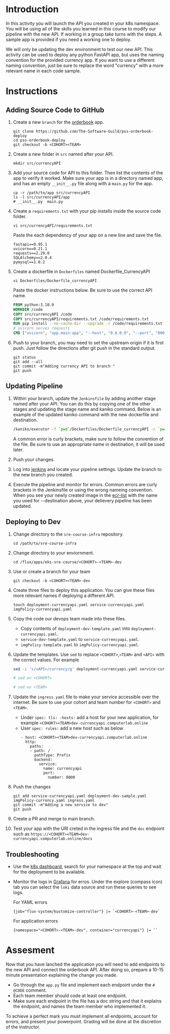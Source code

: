 # Introduction
In this activity you will launch the API you created in your k8s namespace. You will be using all of the skills you learned in this course to modify our pipeline with the new API. If working in a group take turns with the steps. A sample app is provided if you need a working one to deploy.

We will only be updating the dev environment to test our new API. This activity can be used to deploy any python FastAPI app, but uses the naming convention for the provided currency app. If you want to use a different naming convention, just be sure to replace the word "currency" with a more relevant name in each code sample.

# Instructions

## Adding Source Code to GitHub

1. Create a new `branch` for the [orderbook](https://github.com/The-Software-Guild/pss-orderbook-deploy) app.
    ```
    git clone https://github.com/The-Software-Guild/pss-orderbook-deploy
    cd pss-orderbook-deploy
    git checkout -b <COHORT><TEAM>
    ```

2. Create a new folder in `src` named after your API. 
    ```
    mkdir src/currencyAPI
    ```

3. Add your source code for API to this folder. Then list the contents of the app to verify it worked. Make sure your app is in a directory named app, and has an empty `__init__.py` file along with a `main.py` for the app. 
    ```
    cp -r /path/to/app src/currencyAPI
    ls -l src/currencyAPI/app
    # __init__.py  main.py
    ```

4. Create a `requirements.txt` with your pip installs inside the source code folder.
    ```
    vi src/currencyAPI/requirements.txt
    ```

    Paste the each dependency of your app on a new line and save the file.

    ```
    fastapi==0.95.1
    uvicorn==0.21.1
    requests==2.29.0
    SQLAlchemy==2.0.4
    pymysql==1.0.2
    ```

5. Create a dockerfile in `Dockerfiles` named Dockerfile_CurrencyAPI 
    ```
    vi Dockerfiles/Dockerfile_currencyAPI
    ```

    Paste the docker instructions below. Be sure to use the correct API name.

    ```dockerfile
    FROM python:3.10.0
    WORKDIR /code
    COPY src/currencyAPI /code
    COPY src/currencyAPI/requirements.txt /code/requirements.txt 
    RUN pip install --no-cache-dir --upgrade -r /code/requirements.txt
    # uvicorn serves requests
    CMD ["uvicorn", "app.main:app", "--host", "0.0.0.0", "--port", "8000", "--reload", "--workers", "2"]
    ```
6. Push to your branch, you may need to set the upstream origin if it is first push. Just follow the directions after git push in the standard output.

    ```
    git status
    git add --all
    git commit -m"Adding currency API to branch "
    git push
    ```

## Updating Pipeline

1. Within your branch, update the `Jenkinsfile` by adding another stage named after your API. You can do this by copying one of the other stages and updating the stage name and kaniko command. Below is an example of the updated kaniko command with the new dockerfile and destination. 

    ```sh
    /kaniko/executor -f `pwd`/Dockerfiles/Dockerfile_currencyAPI -c `pwd` --insecure --skip-tls-verify --cache=false --destination=${ECR_REPO}:${JOB_NAME}currency-api-dev-${BUILD_NUMBER}
    ```
    A common error is curly brackets, make sure to follow the convention of the file. Be sure to use an appropriate name in destination, it will be used later.

2. Push your changes.

3. Log into [jenkins](https://jenkins.computerlab.online/) and locate your pipeline settings. Update the branch to the new branch you created.

4. Execute the pipeline and monitor for errors. Common errors are curly brackets in the Jenkinsfile or using the wrong nameing convention. When you see your newly created image in the [ecr-list](http://ecrlist-ps.computerlab.online/index.php) with the name you used for --destination above, your delievery pipeline has been updated.

## Deploying to Dev

1. Change directory to the `sre-course-infra` repository.
    ```
    cd /path/to/sre-course-infra
    ```
2. Change directory to your enviornment.
    ```
    cd /flux/apps/eks-sre-course/<COHORT>-<TEAM>-dev
    ```
3. Use or create a branch for your team
    ```
    git checkout -b <COHORT><TEAM>-dev
    ```

4. Create three files to deploy this application. You can give these files more relevant names if deploying a different API.
    ```
    touch deployment-currencyapi.yaml service-currencyapi.yaml imgPolicy-currencyapi.yaml
    ```
5. Copy the code our devops team made into these files. 

    - Copy contents of `deployment-dev-template.yaml` into `deployment-currencyapi.yaml`.
    - `service-dev-template.yaml` to `service-currencyapi.yaml`.
    - `imgPolicy-template.yaml` to `imgPolicy-currencyapi.yaml`.

6. Update the templates. Use `sed` to replace `<COHORT>`,`<TEAM>` and `<API>` with the correct values. For example 
    ```sh
    sed -i 's/<API>/currency/g' deployment-currencyapi.yaml service-currencyapi.yaml imgPolicy-currencyapi.yaml

    # sed on <COHORT>

    # sed on <TEAM>
    ```

7. Update the `ingress.yaml` file to make your service accessible over the internet. Be sure to use your cohort and team number for `<COHORT>` and `<TEAM>`.
    - Under `spec: tls: -hosts:` add a host for your new application, for example `<COHORT><TEAM>dev-currencyapi.computerlab.online`
    - User `spec: rules:` add a new host such as below
        ```
        - host: <COHORT><TEAM>dev-currencyapi.computerlab.online
          http:
            paths:
            - path: /
              pathType: Prefix
              backend:
                service:
                  name: currencyapi
                  port:
                    number: 8000
        ```

8. Push the changes
    ```
    git add service-currencyapi.yaml deployment-dev-sample.yaml imgPolicy-currency.yaml ingress.yaml
    git commit -m"Adding a new service to dev"
    git push
    ```
9. Create a PR and merge to main branch. 

10. Test your app with the URI creted in the ingress file and the `doc` endpoint such as `https://<COHORT><TEAM>dev-currencyapi.computerlab.online/docs`

## Troubleshooting
- Use the [k8s dashboard](https://k8sdashboard.computerlab.online/), search for your namespace at the top and wait for the deployment to be available.
- Monitor the logs in [Grafana](https://grafana.computerlab.online/) for erros. Under the explore (compass icon) tab you can select the `loki` data source and run these queries to see logs.

    For YAML errors
    ```
    {job="flux-system/kustomize-controller"} |= `<COHORT>-<TEAM>-dev`
    ```

    For application errors
    ```
    {namespace="<COHORT>-<TEAM>-dev", container="currencyapi"} |= ``
    ```

# Assesment

Now that you have lanched the application you will need to add endpoints to the new API and connect the orderbook API. After doing so, prepare a 10-15 minute presentation explaining the change you  made.

- Go through the `app.py` file and implement each endpoint under the `# @CODE` comment.
- Each team member should code at least one endpoint.
- Make sure each endpoint in the file has a doc string and that it explains the endpoint, and names the team member who implemented it.

To achieve a perfect mark you must implement all endpoints, account for errors, and present your powerpoint. Grading will be done at the discretion of the instructor.
